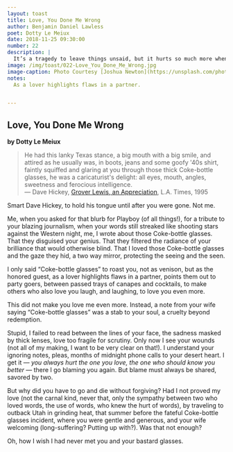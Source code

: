 ```yaml
---
layout: toast
title: Love, You Done Me Wrong
author: Benjamin Daniel Lawless
poet: Dotty Le Meiux
date: 2018-11-25 09:30:00
number: 22
description: |
  It’s a tragedy to leave things unsaid, but it hurts so much more when you have to reach for that connection beyond the grave. Here, Dotty Le Meiux opens the windows to her memories of the Rolling Stone journalist.
image: /img/toast/022-Love_You_Done_Me_Wrong.jpg
image-caption: Photo Courtesy [Joshua Newton](https://unsplash.com/photos/GMjmjBi579I?utm_source=unsplash&utm_medium=referral&utm_content=creditCopyText) on [Unsplash](https://unsplash.com/?utm_source=unsplash&utm_medium=referral&utm_content=creditCopyText)
notes:
  As a lover highlights flaws in a partner.


---
```

## Love, You Done Me Wrong
**by Dotty Le Meiux**

> He had this lanky Texas stance, a big mouth with a big smile, and attired as he usually was, in boots, jeans and some goofy '40s shirt, faintly squiffed and glaring at you through those thick Coke-bottle glasses, he was a caricaturist's delight: all eyes, mouth, angles, sweetness and ferocious intelligence.  
— Dave Hickey, [Grover Lewis, an Appreciation](http://articles.latimes.com/1995-06-25/books/bk-16812_1_grover-lewis), L.A. Times, 1995

Smart Dave Hickey, to hold his tongue until after you were gone. Not me.

Me, when you asked for that blurb for Playboy (of all things!), for a tribute to your blazing journalism, when your words still streaked like shooting stars against the Western night, me, I wrote about those Coke-bottle glasses. That they disguised your genius. That they filtered the radiance of your brilliance that would otherwise blind. That I loved those Coke-bottle glasses and the gaze they hid, a two way mirror, protecting the seeing and the seen.  

I only said “Coke-bottle glasses” to roast you, not as venison, but as the honored guest, as a lover highlights flaws in a partner, points them out to party goers, between passed trays of canapes and cocktails, to make others who also love you laugh, and laughing, to love you even more.

This did not make you love me even more. Instead, a note from your wife saying “Coke-bottle glasses” was a stab to your soul, a cruelty beyond redemption.

Stupid, I failed to read between the lines of your face, the sadness masked by thick lenses, love too fragile for scrutiny. Only now I see your wounds (not all of my making, I want to be very clear on that!).  I understand your ignoring notes, pleas, months of midnight phone calls to your desert heart. I get it — *you always hurt the one you love, the one who should know you better* — there I go blaming you again. But blame must always be shared, savored by two.

But why did you have to go and die without forgiving?  Had I not proved my love (not the carnal kind, never that, only the sympathy between two who loved words, the use of words, who knew the hurt of words), by traveling to outback Utah in grinding heat, that summer before the fateful Coke-bottle glasses incident, where you were gentle and generous, and your wife welcoming (long-suffering? Putting up with?). Was that not enough?

Oh, how I wish I had never met you and your bastard glasses.
